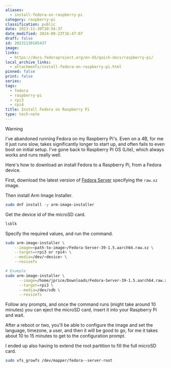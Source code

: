 ```yaml
---
aliases:
  - install-fedora-on-raspberry-pi
category: raspberry-pi
classification: public
date: 2023-11-30T10:54:37
date_modified: 2024-09-23T16:47:07
draft: false
id: 20231130105437
image: 
links:
  - https://docs.fedoraproject.org/en-US/quick-docs/raspberry-pi/
local_archive_links:
  - attachments/install-fedora-on-raspberry-pi.html
pinned: false
print: false
series: 
tags:
  - fedora
  - raspberry-pi
  - rpi3
  - rpi4
title: Install Fedora on Raspberry Pi
type: tech-note
---
```


> [!warning]
> I've abandoned running Fedora on my Raspberry Pi's. Even on a 4B, for me it just runs slow, takes significantly longer to start up, and often fails to even boot on initial setup. I've gone back to Raspberry Pi OS (Lite), which always works and runs really well. 

Here's how to download an install Fedora to a Raspberry Pi, from a Fedora device.

First, download the latest version of [Fedora Server](https://fedoraproject.org/server/download) specifying the `raw.xz` image.

Then install Arm Image Installer.

```sh
sudo dnf install -y arm-image-installer
```

Get the device id of the microSD card.

```sh
lsblk
```

Specify the required values, and run the command.

```sh
sudo arm-image-installer \
	--image=<path-to-image>/Fedora-Server-39-1.5.aarch64.raw.xz \
	--target=<rpi3 or rpi4> \
	--media=/dev/<device> \
	--resizefs

# Example
sudo arm-image-installer \
      --image=/home/jprice/Downloads/Fedora-Server-39-1.5.aarch64.raw.xz \
      --target=rpi3 \
      --media=/dev/sdb \
      --resizefs
```

Follow any prompts, and once the command runs (might take around 10 minutes) you can eject the microSD card, insert it into your Raspberry Pi and wait. 

After a reboot or two, you'll be able to configure the image and set the language, timezone, a user, and then it will be good to go, for me it takes about 10 to 15 minutes to get to the configuration prompt.

I ended up also having to extend the root partition to fill the full microSD card.

```sh
sudo xfs_growfs /dev/mapper/fedora--server-root
```
